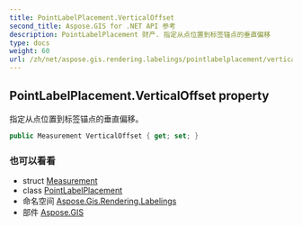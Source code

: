 ```yaml
---
title: PointLabelPlacement.VerticalOffset
second_title: Aspose.GIS for .NET API 参考
description: PointLabelPlacement 财产. 指定从点位置到标签锚点的垂直偏移
type: docs
weight: 60
url: /zh/net/aspose.gis.rendering.labelings/pointlabelplacement/verticaloffset/
---
```

## PointLabelPlacement.VerticalOffset property

指定从点位置到标签锚点的垂直偏移。

```csharp
public Measurement VerticalOffset { get; set; }
```

### 也可以看看

* struct [Measurement](../../../aspose.gis.rendering/measurement/)
* class [PointLabelPlacement](../)
* 命名空间 [Aspose.Gis.Rendering.Labelings](../../pointlabelplacement/)
* 部件 [Aspose.GIS](../../../)


